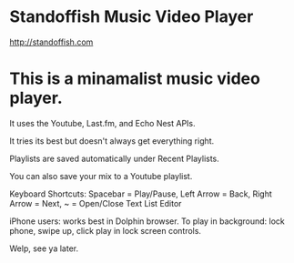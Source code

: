 Standoffish Music Video Player 
========
http://standoffish.com

# This is a minamalist music video player.

It uses the Youtube, Last.fm, and Echo Nest APIs.  

It tries its best but doesn't always get everything right.  

Playlists are saved automatically under Recent Playlists.  

You can also save your mix to a Youtube playlist.

Keyboard Shortcuts: Spacebar = Play/Pause, Left Arrow = Back, Right Arrow = Next, ~ = Open/Close Text List Editor  

iPhone users: works best in Dolphin browser. To play in background: lock phone, swipe up, click play in lock screen controls.  

Welp, see ya later.
